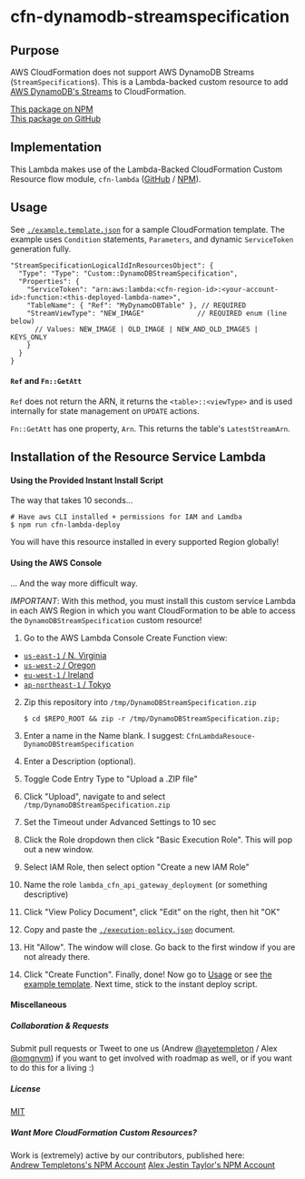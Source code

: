 

# cfn-dynamodb-streamspecification


## Purpose

AWS CloudFormation does not support AWS DynamoDB Streams (`StreamSpecification`s). This is a Lambda-backed custom resource to add [AWS DynamoDB's Streams](http://docs.aws.amazon.com/amazondynamodb/latest/developerguide/Streams.html) to CloudFormation.

[This package on NPM](https://www.npmjs.com/package/cfn-dynamodb-streamspecification)  
[This package on GitHub](https://www.github.com/andrew-templeton/cfn-dynamodb-streamspecification)


## Implementation

This Lambda makes use of the Lambda-Backed CloudFormation Custom Resource flow module, `cfn-lambda` ([GitHub](https://github.com/andrew-templeton/cfn-lambda) / [NPM](https://www.npmjs.com/package/cfn-lambda)).


## Usage

  See [`./example.template.json`](./example.template.json) for a sample CloudFormation template. The example uses `Condition` statements, `Parameters`, and dynamic `ServiceToken` generation fully.


    "StreamSpecificationLogicalIdInResourcesObject": {
      "Type": "Type": "Custom::DynamoDBStreamSpecification",
      "Properties": {
        "ServiceToken": "arn:aws:lambda:<cfn-region-id>:<your-account-id>:function:<this-deployed-lambda-name>",
        "TableName": { "Ref": "MyDynamoDBTable" }, // REQUIRED
        "StreamViewType": "NEW_IMAGE"             // REQUIRED enum (line below)
          // Values: NEW_IMAGE | OLD_IMAGE | NEW_AND_OLD_IMAGES | KEYS_ONLY
        }
      }
    }

#### `Ref` and `Fn::GetAtt`


`Ref` does not return the ARN, it returns the `<table>::<viewType>` and is used internally for state management on `UPDATE` actions.

`Fn::GetAtt` has one property, `Arn`. This returns the table's `LatestStreamArn`.


## Installation of the Resource Service Lambda

#### Using the Provided Instant Install Script

The way that takes 10 seconds...

    # Have aws CLI installed + permissions for IAM and Lamdba
    $ npm run cfn-lambda-deploy

You will have this resource installed in every supported Region globally!


#### Using the AWS Console

... And the way more difficult way.

*IMPORTANT*: With this method, you must install this custom service Lambda in each AWS Region in which you want CloudFormation to be able to access the `DynamoDBStreamSpecification` custom resource!

1. Go to the AWS Lambda Console Create Function view:
  - [`us-east-1` / N. Virginia](https://console.aws.amazon.com/lambda/home?region=us-east-1#/create?step=2)
  - [`us-west-2` / Oregon](https://console.aws.amazon.com/lambda/home?region=us-west-2#/create?step=2)
  - [`eu-west-1` / Ireland](https://console.aws.amazon.com/lambda/home?region=eu-west-1#/create?step=2)
  - [`ap-northeast-1` / Tokyo](https://console.aws.amazon.com/lambda/home?region=ap-northeast-1#/create?step=2)
2. Zip this repository into `/tmp/DynamoDBStreamSpecification.zip`

    `$ cd $REPO_ROOT && zip -r /tmp/DynamoDBStreamSpecification.zip;`

3. Enter a name in the Name blank. I suggest: `CfnLambdaResouce-DynamoDBStreamSpecification`
4. Enter a Description (optional).
5. Toggle Code Entry Type to "Upload a .ZIP file"
6. Click "Upload", navigate to and select `/tmp/DynamoDBStreamSpecification.zip`
7. Set the Timeout under Advanced Settings to 10 sec
8. Click the Role dropdown then click "Basic Execution Role". This will pop out a new window.
9. Select IAM Role, then select option "Create a new IAM Role"
10. Name the role `lambda_cfn_api_gateway_deployment` (or something descriptive)
11. Click "View Policy Document", click "Edit" on the right, then hit "OK"
12. Copy and paste the [`./execution-policy.json`](./execution-policy.json) document.
13. Hit "Allow". The window will close. Go back to the first window if you are not already there.
14. Click "Create Function". Finally, done! Now go to [Usage](#usage) or see [the example template](./example.template.json). Next time, stick to the instant deploy script.


#### Miscellaneous

##### Collaboration & Requests

Submit pull requests or Tweet to one us (Andrew [@ayetempleton](https://twitter.com/ayetempleton) / Alex [@omgnvm](https://twitter.com/omgnvm)) if you want to get involved with roadmap as well, or if you want to do this for a living :)


##### License

[MIT](./License)


##### Want More CloudFormation Custom Resources?

Work is (extremely) active by our contributors, published here:    
[Andrew Templetons's NPM Account](https://www.npmjs.com/~andrew-templeton)
[Alex Jestin Taylor's NPM Account](https://www.npmjs.com/~alex-jestin-taylor)
